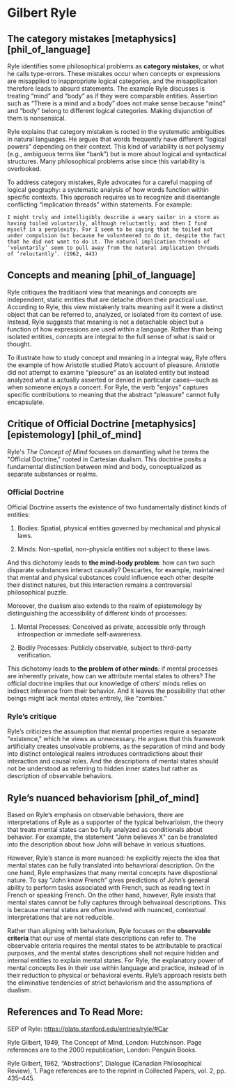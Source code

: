 # Gilbert Ryle
## The category mistakes [metaphysics] [phil_of_language]
Ryle identifies some philosophical problems as **category mistakes**, or what he calls type-errors. These mistakes occur when concepts or expressions are misapplied to inappropriate logical categories, and the misapplicaiton therefore leads to absurd statements. The example Ryle discusses is treating “mind” and “body” as if they were comparable entities. Assertion such as “There is a mind and a body” does not make sense because “mind” and “body” belong to different logical categories. Making disjunction of them is nonsensical. 

Ryle explains that category mistaken is rooted in the systematic ambiguities in natural languages. He argues that words frequently have different “logical powers” depending on their context. This kind of variability is not polysemy (e.g., ambiguous terms like “bank”) but is more about logical and syntactical structures. Many philosophical problems arise since this variability is overlooked. 

To address category mistakes, Ryle advocates for a careful mapping of logical geography: a systematic analysis of how words function within specific contexts. This approach requires us to recognize and disentangle conflicting “implication threads” within statements. For example:

    I might truly and intelligibly describe a weary sailor in a storm as having toiled voluntarily, although reluctantly; and then I find myself in a perplexity. For I seem to be saying that he toiled not under compulsion but because he volunteered to do it, despite the fact that he did not want to do it. The natural implication threads of ‘voluntarily’ seem to pull away from the natural implication threads of ‘reluctantly’. (1962, 443)

## Concepts and meaning [phil_of_language]
Ryle critiques the traditiaonl view that meanings and concepts are independent, static entities that are detache dfrom their practical use. According to Ryle, this view mistakenly traits meaning asif it were a distinct object that can be referred to, analyzed, or isolated from its context of use. Instead, Ryle suggests that meaning is not a detachable object but a function of how expressions are used within a language. Rather than being isolated entities, concepts are integral to the full sense of what is said or thought. 

To illustrate how to study concept and meaning in a integral way, Ryle offers the example of how Aristotle studied Plato’s account of pleasure. Aristotle did not attempt to examine "pleasure" as an isolated entity but instead analyzed what is actually asserted or denied in particular cases—such as when someone enjoys a concert. For Ryle, the verb "enjoys" captures specific contributions to meaning that the abstract "pleasure" cannot fully encapsulate.

## Critique of Official Doctrine [metaphysics] [epistemology] [phil_of_mind]
Ryle's *The Concept of Mind* focuses on dismantling what he terms the "Official Doctrine," rooted in Cartesian dualism. This doctrine posits a fundamental distinction between mind and body, conceptualized as separate substances or realms.

### Official Doctrine
Official Doctrine asserts the existence of two fundamentally distinct kinds of entities:
1. Bodies: Spatial, physical entities governed by mechanical and physical laws.

2. Minds: Non-spatial, non-physicla entities not subject to these laws.

And this dichotomy leads to **the mind-body problem**: how can two such disparate substances interact causally? Descartes, for example, maintained that mental and physical substances could influence each other despite their distinct natures, but this interaction remains a controversial philosophical puzzle.

Moreover, the dualism also extends to the realm of epistemology by distinguishing the accessibility of different kinds of processes:
1. Mental Processes: Conceived as private, accessible only through introspection or immediate self-awareness.

2. Bodily Processes: Publicly observable, subject to third-party verification.

This dichotomy leads to **the problem of other minds**: if mental processes are inherently private, how can we attribute mental states to others? The official doctrine implies that our knowledge of others' minds relies on indirect inference from their behavior. And it leaves the possibility that other beings might lack mental states entirely, like “zombies.”

### Ryle’s critique
Ryle’s criticizes the assumption that mental properties require a separate "existence," which he views as unnecessary. He argues that this framework artificially creates unsolvable problems, as the separation of mind and body into distinct ontological realms introduces contradictions about their interaction and causal roles. And the descriptions of mental states should not be understood as referring to hidden inner states but rather as description of observable behaviors.

## Ryle’s nuanced behaviorism [phil_of_mind]
Based on Ryle’s emphasis on observable behaviors, there are interpretations of Ryle as a supporter of the typical behvarioism, the theory that treats mental states can be fully analyzed as conditionals about behavior. For example, the statement "John believes X" can be translated into the description about how John will behave in various situations.

However, Ryle’s stance is more nuanced: he explicitly rejects the idea that mental states can be fully translated into behavrioral description. On the one hand, Ryle emphasizes that many mental concepts have dispostional nature. To say “John know French” gives predictions of John’s general ability to perform tasks associated with French, such as reading text in French or speaking French. On the other hand, however, Ryle insists that mental states cannot be fully captures through behvairoal descriptions. This is because mental states are often involved with nuanced, contextual interpretations that are not reducible. 

Rather than aligning with behaviorism, Ryle focuses on the **observable criteria** that our use of mental state descriptions can refer to. The observable criteria requires the mental states to be attributable to practical purposes, and the mental states descriptions shall not require hidden and internal entities to explain mental states. For Ryle, the explanatory power of mental concepts lies in their use within language and practice, instead of in their reduction to physical or behavioral events. Ryle’s approach resists both the eliminative tendencies of strict behaviorism and the assumptions of dualism.


## References and To Read More:
SEP of Ryle: https://plato.stanford.edu/entries/ryle/#Car 


Ryle Gilbert, 1949, The Concept of Mind, London: Hutchinson. Page references are to the 2000 republication, London: Penguin Books.


Ryle Gilbert, 1962, “Abstractions”, Dialogue (Canadian Philosophical Review), 1. Page references are to the reprint in Collected Papers, vol. 2, pp. 435–445.

